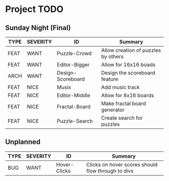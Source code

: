 Project TODO
============

Sunday Night (Final)
--------------------

TYPE | SEVERITY | ID | Summary
------|----|----|----
FEAT | WANT | Puzzle-Crowd | Allow creation of puzzles by others
FEAT | WANT | Editor-Bigger | Allow for 16x16 boads
ARCH | WANT | Design-Scoreboard | Design the scoreboard feature
FEAT | NICE | Musix | Add music track
FEAT | NICE | Editor-Middle | Allow for 8x16 boards
FEAT | NICE | Fractal-Board | Make fractal board generator
FEAT | NICE | Puzzle-Search | Create search for puzzles

Unplanned
---------

TYPE | SEVERITY | ID | Summary
------|----|----|----
BUG | WANT | Hover-Clicks | Clicks on hover scores should flow through to divs

